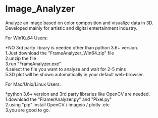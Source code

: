 # Image_Analyzer
Analyze an image based on color composition and visualize data in 3D. Developed mainly  for artistic and digital entertainment industry.

For Win10_64 Users:

*NO 3rd party library is needed other than python 3.6+ version.\
1.Just download the "FrameAnalyzer_Win64.zip" file\
2.unzip the file\
3.run  "FrameAnalyzer.exe"\
4.select the file you want to analyze and wait for 2-5 mins\
5.3D plot will be shown automatically in your default web-browser.


For Mac/Unix/Linux Users:

*python 3.6+ version and 3rd party libraries like OpenCV are needed.\
1.download the "FramerAnalyzer.py" and "Pixel.py"\
2.using "pip" install OpenCV / imageio / plotly .etc\
3.you are good to go.
